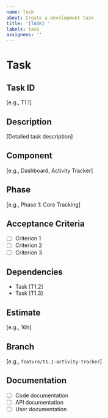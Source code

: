 ```yaml
---
name: Task
about: Create a development task
title: '[TASK] '
labels: task
assignees: ''
---
```


# Task

## Task ID
[e.g., T1.1]

## Description
[Detailed task description]

## Component
[e.g., Dashboard, Activity Tracker]

## Phase
[e.g., Phase 1: Core Tracking]

## Acceptance Criteria
- [ ] Criterion 1
- [ ] Criterion 2
- [ ] Criterion 3

## Dependencies
- Task [T1.2]
- Task [T1.3]

## Estimate
[e.g., 16h]

## Branch
[e.g., `feature/t1.1-activity-tracker`]

## Documentation
- [ ] Code documentation
- [ ] API documentation
- [ ] User documentation